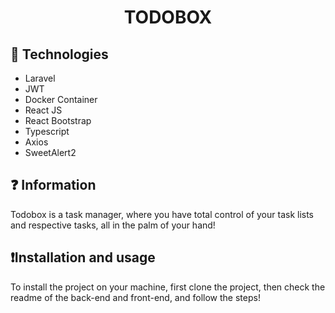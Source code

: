 <h1 align="center">TODOBOX</h1>

## 📌 Technologies

- Laravel
- JWT
- Docker Container
- React JS
- React Bootstrap
- Typescript
- Axios
- SweetAlert2

## ❓ Information

Todobox is a task manager, where you have total control of your task lists and respective tasks, all in the palm of your hand!

## ❗Installation and usage

To install the project on your machine, first clone the project, then check the readme of the back-end and front-end, and follow the steps!